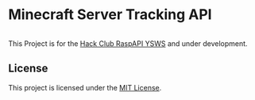 # Minecraft Server Tracking API

######

This Project is for the [Hack Club RaspAPI YSWS](https://raspapi.hackclub.com) and under development.

## License

This project is licensed under the [MIT License](LICENSE.md).
